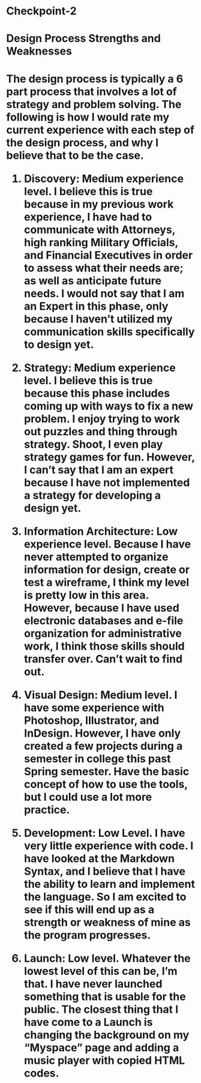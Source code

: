 # Checkpoint-2

<h1>Design Process Strengths and Weaknesses<h1>

The design process is typically a 6 part process that involves a lot of strategy and problem solving. The following is how I would rate my current experience with each step of the design process, and why I believe that to be the case. 

1. Discovery: Medium experience level. I believe this is true because in my previous work experience, I have had to communicate with Attorneys, high ranking Military Officials, and Financial Executives in order to assess what their needs are; as well as anticipate future needs. I would not say that I am an Expert in this phase, only because I haven’t utilized my communication skills specifically to design yet. 

2. Strategy: Medium experience level. I believe this is true because this phase includes coming up with ways to fix a new problem. I enjoy trying to work out puzzles and thing through strategy. Shoot, I even play strategy games for fun. However, I can’t say that I am an expert because I have not implemented a strategy for developing a design yet. 

3. Information Architecture: Low experience level. Because I have never attempted to organize information for design, create or test a wireframe, I think my level is pretty low in this area. However, because I have used electronic databases and e-file organization for administrative work, I think those skills should transfer over. Can’t wait to find out. 

4. Visual Design: Medium level. I have some experience with Photoshop, Illustrator, and InDesign. However, I have only created a few projects during a semester in college this past Spring semester. Have the basic concept of how to use the tools, but I could use a lot more practice. 

5. Development: Low Level. I have very little experience with code. I have looked at the Markdown Syntax, and I believe that I have the ability to learn and implement the language. So I am excited to see if this will end up as a strength or weakness of mine as the program progresses. 

6. Launch: Low level. Whatever the lowest level of this can be, I’m that. I have never launched something that is usable for the public. The closest thing that I have come to a Launch is changing the background on my “Myspace” page and adding a music player with copied HTML codes. 
